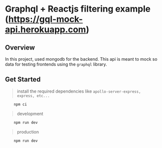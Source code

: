 # Graphql + Reactjs filtering example (<https://gql-mock-api.herokuapp.com>)

## Overview

In this project, used mongodb for the backend.
This api is meant to mock so data for testing frontends using the `graphql` library.

## Get Started

> install the required dependencies like `apollo-server-express, express, etc...`

```bash
    npm ci
```

> development

```bash
    npm run dev
```

> production

```bash
    npm run dev
```
